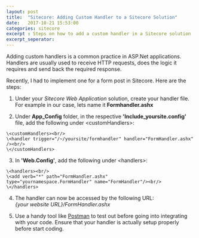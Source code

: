 ```yaml
---
layout: post
title:  "Sitecore: Adding Custom Handler to a Sitecore Solution"
date:   2017-10-21 15:53:00
categories: sitecore
excerpt : Steps on how to add a custom handler in a Sitecore solution
excerpt_seperator: 
---
```


Adding custom handlers is a common practice in ASP.Net applications.
Handlers are usually used to receive HTTP requests, does the logic it requires and send back the required response.

Recently, I had to implement one for a form post in Sitecore.
Here are the steps:

1. Under your *Sitecore Web Application* solution, create your handler file. For example in our case, lets name it **Formhandler.ashx**

2. Under **App_Config** folder, in the respective **'Include_yoursite.config'** file, add the following under \<customHandlers>:

```
\<customHandlers><br/>
\<handler trigger="/~/yoursite/formhandler" handler="FormHandler.ashx" /><br/>
\</customHandlers>
```
3. In **'Web.Config'**, add the following under \<handlers>:

```
\<handlers><br/>
\<add verb="*" path="FormHandler.ashx" type="yournamespace.FormHandler" name="FormHandler"/><br/>
\</handlers>
```

4. The handler can now be accessed by the following URL:<br/>
*{your website URL}/FormHandler.ashx*

5. Use a handy tool like [Postman](https://www.getpostman.com/postman) to test out before going into integrating with your code. Ensure that your handler is actually setup properly before start coding. 


